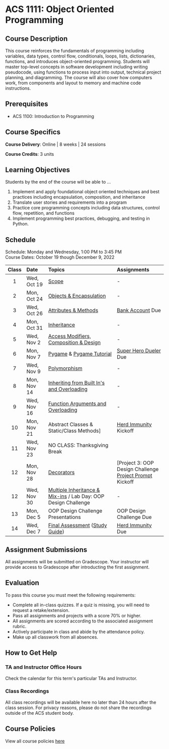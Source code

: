 # ACS 1111: Object Oriented Programming

## Course Description

This course reinforces the fundamentals of programming including variables, data types, control flow, conditionals, loops, lists, dictionaries, functions, and introduces object-oriented programming. Students will master top-level concepts in software development including writing pseudocode, using functions to process input into output, technical project planning, and diagramming. The course will also cover how computers work, from components and layout to memory and machine code instructions.

## Prerequisites

- ACS 1100: Introduction to Programming

## Course Specifics

**Course Delivery**: Online | 8 weeks | 24 sessions

**Course Credits**: 3 units 

## Learning Objectives

Students by the end of the course will be able to ...

1. Implement and apply foundational object oriented techniques and best practices including encapsulation, composition, and inheritance
1. Translate user stories and requirements into a program
1. Practice core programming concepts including data structures, control flow, repetition, and functions
1. Implement programming best practices, debugging, and testing in Python.

## Schedule

Schedule: Monday and Wednesday, 1:00 PM to 3:45 PM <br>
Course Dates: October 19 though December 9, 2022

| Class | Date | Topics | Assignments |
|:-----:|:-----|:-------|:------------|
|  1 | Wed, Oct 19 | [Scope] | - |
|  2 | Mon, Oct 24 | [Objects & Encapsulation] | - |
|  3 | Wed, Oct 26 | [Attributes & Methods] | [Bank Account] Due |
|  4 | Mon, Oct 31 | [Inheritance] | - |  
|  5 | Wed, Nov 2 | [Access Modifiers, Composition & Design] | - |
|  6 | Mon, Nov 7 | [Pygame] & [Pygame Tutorial] | [Super Hero Dueler] Due |
|  7 | Wed, Nov 9 | [Polymorphism] | - |
| 8 | Mon, Nov 14 | [Inheriting from Built In's and Overloading] | - |
| 9 | Wed, Nov 16 | [Function Arguments and Overloading] | - |
| 10 | Mon, Nov 21 | Abstract Classes & Static/Class Methods] | [Herd Immunity] Kickoff |
| 11 | Wed, Nov 23 | NO CLASS: Thanksgiving Break |
| 12 | Mon, Nov 28 | [Decorators] | [Project 3: OOP Design Challenge <br/> [Project Prompt](Lessons/oop_design_challenge.md) Kickoff |
| 12 | Wed, Nov 30 | [Multiple Inheritance & Mix-ins] / Lab Day: OOP Design Challenge | - |
| 13 | Mon, Dec  5 | OOP Design Challenge Presentations | OOP Design Challenge Due |
| 14 | Wed, Dec  7 | [Final Assessment](Projects/oop-challenge.md) ([Study Guide](study-guide.md)) | [Herd Immunity] Due |

[Scope]: Lessons/scope.md
[Objects & Encapsulation]: Lessons/objects_encapsulation.md
[Attributes & Methods]: Lessons/attributes_methods.md
[Access Modifiers, Composition & Design]: Lessons/access_modifiers_composition_design.md
[Inheritance]: Lessons/inheritance_overriding.md
[Pygame]: Lessons/pygame.md
[Polymorphism]: Lessons/polymorphism.md
[Inheriting from Built In's and Overloading]: Lessons/inheriting_builtin_overloading.md
[Function Arguments and Overloading]: Lessons/function_arguments.md
[Decorators]: Lessons/decorators.md
[Abstract Classes & Static/Class Methods]: Lessons/abstract_classes_static_methods.md
[Multiple Inheritance & Mix-ins]: Lessons/multi_inheritance_mixins.md
[How Computers Work]: Lessons/how_computers_work.md

[Superhero Team Dueler]: https://www.gradescope.com/courses/196280/assignments/777380
[OOP Design Challenge]: https://www.gradescope.com/courses/196280/assignments/777381


[Bank Account]: Lessons/bank_account.md
[Super Hero Dueler]: https://github.com/Tech-at-DU/Superhero-Team-Dueler
[Pygame Tutorial]: https://github.com/Tech-at-DU/Pygame-Tutorial
[Herd Immunity]: https://github.com/Tech-at-DU/Herd-Immunity-Simulation 

 
## Assignment Submissions

All assignments will be submitted on Gradescope. Your instructor will provide access to Gradescope after introducting the first assignment.

## Evaluation

To pass this course you must meet the following requirements:

- Complete all in-class quizzes. If a quiz is missing, you will need to request a retake/extension.
- Pass all assignments and projects with a score 70% or higher.
- All assignments are scored according to the associated assignment rubric.
- Actively participate in class and abide by the attendance policy.
- Make up all classwork from all absences.

## How to Get Help

### TA and Instructor Office Hours

Check the calendar for this term's particular TAs and Instructor.

### Class Recordings

All class recordings will be available here no later than 24 hours after the class session. For privacy reasons, please do not share the recordings outside of the ACS student body.

## Course Policies

View all course policies [here](https://docs.google.com/document/d/132gwMpRoy7NdRmH8_pV_ZbOvd54rwHq_ZBhzD6eOe1o/edit)
